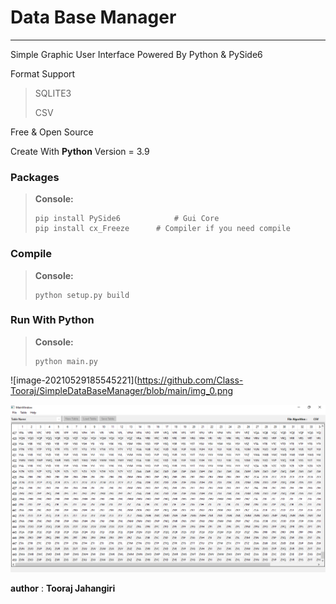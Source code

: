 # Data Base Manager

---

Simple Graphic User Interface Powered By Python & PySide6

Format Support

> SQLITE3
>
> CSV

Free & Open Source

Create With **Python** Version = 3.9

### Packages

>**Console:**
>
>```
>pip install PySide6			# Gui Core
>pip install cx_Freeze		# Compiler if you need compile
>```
>
>

### Compile 

>**Console:**
>
>```
>python setup.py build
>```

### Run With Python

>**Console:**
>
>```
>python main.py
>```
>
>



![image-20210529185545221](https://github.com/Class-Tooraj/SimpleDataBaseManager/blob/main/img_0.png 

![image-20210529201554000](https://github.com/Class-Tooraj/SimpleDataBaseManager/blob/main/img_1.png)

__author__ : __Tooraj Jahangiri__


